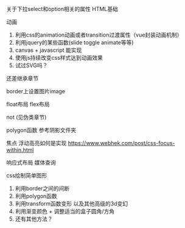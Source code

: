 关于下拉select和option相关的属性 HTML基础

动画
1. 利用css的animation动画或者transition过渡属性（vue封装动画机制）
2. 利用jquery的某些函数(slide toggle animate等等)
3. canvas + javascript 能实现
4. 使用js持续改变css样式达到动画效果
5. 试过SVG吗？

还差继承章节

border上设置图片image

float布局 flex布局 

not (见伪类章节)

polygon函数 参考阴影文件夹

焦点 浮动高亮如何是实现 https://www.webhek.com/post/css-focus-within.html

响应式布局 媒体查询


css绘制简单图形
1. 利用border之间的间断
2. 利用polygon函数
3. 利用transform函数变形 以及其他高级的3d变幻
4. 利用渐变颜色 + 调整适当的盒子圆角/方角
5. 还有其他方法？


